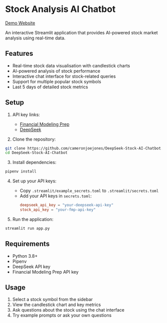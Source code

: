 # Stock Analysis AI Chatbot

[Demo Website](https://deepseek-stock-ai-chatbot.streamlit.app/)

An interactive Streamlit application that provides AI-powered stock market analysis using real-time data.

## Features

- Real-time stock data visualisation with candlestick charts
- AI-powered analysis of stock performance
- Interactive chat interface for stock-related queries
- Support for multiple popular stock symbols
- Last 5 days of detailed stock metrics

## Setup

1. API key links: 
    - [Financial Modeling Prep](https://financialmodelingprep.com/)
    - [DeepSeek](https://deepseek.com/)

2. Clone the repository:
```bash
git clone https://github.com/cameronjoejones/DeepSeek-Stock-AI-Chatbot.git
cd DeepSeek-Stock-AI-Chatbot
```

3. Install dependencies:
```bash
pipenv install
```

4. Set up your API keys:
   - Copy `.streamlit/example_secrets.toml` to `.streamlit/secrets.toml`
   - Add your API keys in `secrets.toml`:
     ```toml
     deepseek_api_key = "your-deepseek-api-key"
     stock_api_key = "your-fmp-api-key"
     ```

5. Run the application:
```bash
streamlit run app.py
```

## Requirements

- Python 3.8+
- Pipenv
- DeepSeek API key
- Financial Modeling Prep API key

## Usage

1. Select a stock symbol from the sidebar
2. View the candlestick chart and key metrics
3. Ask questions about the stock using the chat interface
4. Try example prompts or ask your own questions
